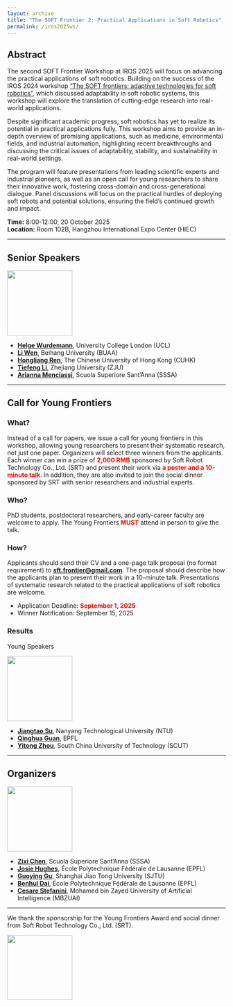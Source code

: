 ```yaml
---
layout: archive
title: "The SOFT Frontier 2: Practical Applications in Soft Robotics"
permalink: /iros2025ws/
---
```


## Abstract

The second SOFT Frontier Workshop at IROS 2025 will focus on advancing the practical applications of soft robotics. Building on the success of the IROS 2024 workshop [“The SOFT frontiers: adaptive technologies for soft robotics”](https://sites.google.com/view/sft-front/iros-2024), which discussed adaptability in soft robotic systems, this workshop will explore the translation of cutting-edge research into real-world applications. 

Despite significant academic progress, soft robotics has yet to realize its potential in practical applications fully. This workshop aims to provide an in-depth overview of promising applications, such as medicine, environmental fields, and industrial automation, highlighting recent breakthroughs and discussing the critical issues of adaptability, stability, and sustainability in real-world settings. 

The program will feature presentations from leading scientific experts and industrial pioneers, as well as an open call for young researchers to share their innovative work, fostering cross-domain and cross-generational dialogue. Panel discussions will focus on the practical hurdles of deploying soft robots and potential solutions, ensuring the field’s continued growth and impact. 

**Time:** 8:00-12:00, 20 October 2025  
**Location:** Room 102B, Hangzhou International Expo Center (HIEC)

---

## Senior Speakers

<img src="{{ site.url }}/images/IROS2025ws/speakers.png" height = "150">

- [**Helge Wurdemann**](http://www.softhaptics.website/), University College London (UCL)
- [**Li Wen**](https://softrobotics.buaa.edu.cn/), Beihang University (BUAA)
- [**Hongliang Ren**](https://www.ee.cuhk.edu.hk/en-gb/people/academic-staff/professors/prof-ren-hongliang), The Chinese University of Hong Kong (CUHK)
- [**Tiefeng Li**](https://person.zju.edu.cn/en/tiefengli), Zhejiang University (ZJU)
- [**Arianna Menciassi**](https://www.santannapisa.it/it/arianna-menciassi), Scuola Superiore Sant’Anna (SSSA)

---

## Call for Young Frontiers

### What?
Instead of a call for papers, we issue a call for young frontiers in this workshop, allowing young researchers to present their systematic research, not just one paper. Organizers will select three winners from the applicants. Each winner can win a prize of <span style="color:red;">**2,000 RMB**</span> sponsored by Soft Robot Technology Co., Ltd. (SRT) and present their work via <span style="color:red;">**a poster and a 10-minute talk**</span>. In addition, they are also invited to join the social dinner sponsored by SRT with senior researchers and industrial experts.

### Who?
PhD students, postdoctoral researchers, and early-career faculty are welcome to apply. The Young Frontiers <span style="color:red;">**MUST**</span> attend in person to give the talk.

### How?
Applicants should send their CV and a one-page talk proposal (no format requirement) to **[sft.frontier@gmail.com](mailto:sft.frontier@gmail.com)**. The proposal should describe how the applicants plan to present their work in a 10-minute talk. Presentations of systematic research related to the practical applications of soft robotics are welcome.

- Application Deadline: <span style="color:red;">**September 1, 2025**</span>  
- Winner Notification: September 15, 2025

### Results
Young Speakers

<img src="{{ site.url }}/images/IROS2025ws/young_speakers.png" height = "150">

- [**Jiangtao Su**](https://www.linkedin.com/in/jiangtao-su-417320126/?originalSubdomain=sg), Nanyang Technological University (NTU)
- [**Qinghua Guan**](https://people.epfl.ch/qinghua.guan?lang=en), EPFL
- [**Yitong Zhou**](http://www.zhouyitonglab.com/), South China University of Technology (SCUT)

---

## Organizers

<img src="{{ site.url }}/images/IROS2025ws/organizers.png" height = "150">

- [**Zixi Chen**](https://zixichen007115.github.io/), Scuola Superiore Sant’Anna (SSSA)
- [**Josie Hughes**](https://people.epfl.ch/josie.hughes?lang=en), École Polytechnique Fédérale de Lausanne (EPFL)
- [**Guoying Gu**](https://softrobotics.sjtu.edu.cn/), Shanghai Jiao Tong University (SJTU)
- [**Benhui Dai**](https://sites.google.com/view/benhui-dai/about), École Polytechnique Fédérale de Lausanne (EPFL)
- [**Cesare Stefanini**](https://mbzuai.ac.ae/study/faculty/cesare-stefanini/), Mohamed bin Zayed University of Artificial Intelligence (MBZUAI)
  
---

We thank the sponsorship for the Young Frontiers Award and social dinner from Soft Robot Technology Co., Ltd. (SRT).

<img src="{{ site.url }}/images/IROS2025ws/logos_woTC.png" height = "150">
